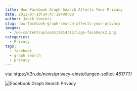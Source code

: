 ```yaml
---
title: How Facebook Graph Search Affects Your Privacy
date: 2013-07-10T14:47:19+00:00
author: Janik Vonrotz
slug: how-facebook-graph-search-affects-your-privacy
images:
  - /wp-content/uploads/2014/12/logo-facebook2.png
categories:
  - Privacy
tags:
  - facebook
  - graph search
  - privacy
---
```

via: <a href="https://t3n.de/news/privacy-einstellungen-solltet-461777/">https://t3n.de/news/privacy-einstellungen-solltet-461777/</a>

<!--more-->

![Facebook Graph Search Privacy](/wp-content/uploads/2013/07/Facebook-Graph-Search-916x2908.png)